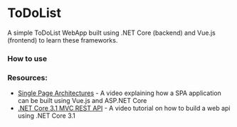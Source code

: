 # ToDoList
A simple ToDoList WebApp built using .NET Core (backend) and Vue.js (frontend) to learn these frameworks.

### How to use

### Resources:
- [Single Page Architectures](https://www.youtube.com/watch?v=DH2yUVQDB0I) - A video explaining how a SPA application can 
be built using Vue.js and ASP.NET Core
- [.NET Core 3.1 MVC REST API](https://www.youtube.com/watch?v=fmvcAzHpsk8) - A video tutorial on how to build a web api
using .NET Core 3.1
